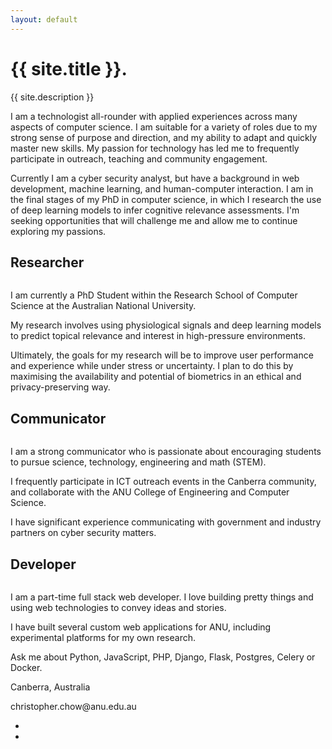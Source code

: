 ```yaml
---
layout: default
---
```

<main role="main">

  <!-- Main jumbotron for a primary marketing message or call to action -->
  <div class="jumbotron main-splash">
  </div>
  <div class="inner-wrap">
    <div class="container">
      <h1 class="display-1 text-white">{{ site.title }}.</h1>
      <p class="lead text-white text-right tagline">{{ site.description }}</p>
    </div>
  </div>
  <div class="container py-5">
    <div class="row">
      <div class="col-sm">
        <p class="lead about">I am a technologist all-rounder with applied experiences across many aspects of computer science. I am suitable for a variety of roles due to my strong sense of purpose and direction, and my ability to adapt and quickly master new skills. My passion for technology has led me to frequently participate in outreach, teaching and community engagement.</p>
      </div>
      <div class="col-sm">
        <p class="lead about">Currently I am a cyber security analyst, but have a background in web development, machine learning, and human-computer interaction. I am in the final stages of my PhD in computer science, in which I research the use of deep learning models to infer cognitive relevance assessments. I'm seeking opportunities that will challenge me and allow me to continue exploring my passions.</p>
      </div>
    </div>
  </div>
  <div class="container py-5 border-top" id="intro">
    <!-- Example row of columns -->
    <div class="row">
      <div class="col-sm-4">
        <h2 class="text-primary text-uppercase text-center my-2">Researcher</h2>
        <img class="img-fluid" src="https://chrischowme.files.wordpress.com/2017/01/research.jpg" alt="">
        <p>I am currently a PhD Student within the Research School of Computer Science at the Australian National University.</p>
        <p>My research involves using physiological signals and deep learning models to predict topical relevance and interest in high-pressure environments.</p>
        <p>Ultimately, the goals for my research will be to improve user performance and experience while under stress or uncertainty. I plan to do this by maximising the availability and potential of biometrics in an ethical and privacy-preserving way.</p>
        <!-- <p><a class="btn btn-secondary" href="#" role="button">View details &raquo;</a></p> -->
      </div>
      <div class="col-sm-4">
        <h2 class="text-primary text-uppercase text-center my-2">Communicator</h2>
        <img class="img-fluid" src="https://chrischowme.files.wordpress.com/2017/01/outreach.jpg" alt="">
        <p>I am a strong communicator who is passionate about encouraging students to pursue science, technology, engineering and math (STEM).</p>
        <p>I frequently participate in ICT outreach events in the Canberra community, and collaborate with the ANU College of Engineering and Computer Science.</p>
        <p>I have significant experience communicating with government and industry partners on cyber security matters.</p>
        <!-- <p><a class="btn btn-secondary" href="#" role="button">View details &raquo;</a></p> -->
      </div>
      <div class="col-sm-4">
        <h2 class="text-primary text-uppercase text-center my-2">Developer</h2>
        <img class="img-fluid" src="https://chrischowme.files.wordpress.com/2017/01/code2.jpg" alt="">
        <p>I am a part-time full stack web developer. I love building pretty things and using web technologies to convey ideas and stories.</p>
        <p>I have built several custom web applications for ANU, including experimental platforms for my own research.</p>
        <p>Ask me about Python, JavaScript, PHP, Django, Flask, Postgres, Celery or Docker.</p>
        <!-- <p><a class="btn btn-secondary" href="#" role="button">View details &raquo;</a></p> -->
      </div>
    </div>
  </div> <!-- /container -->
    <div class="container mb-5 text-center border-top">
      <p>Canberra, Australia</p>
      <p>christopher.chow@anu.edu.au</p>
      <ul class="my-3 list-inline">
        <li class="list-inline-item mr-3">
          <a href="https://github.com/{{ site.github_username }}"><i class="fab fa-github fa-2x"></i></a>
        </li>
        <li class="list-inline-item">
          <a href="https://linked.in/in/{{ site.linkedin_username }}"><i class="fab fa-linkedin fa-2x"></i></a>
        </li>
      </ul>
    </div>
</main>

